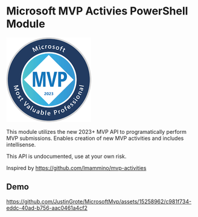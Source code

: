 # Microsoft MVP Activies PowerShell Module

![logo](images/logo.png)

This module utilizes the new 2023+ MVP API to programatically perform MVP submissions. Enables creation of new MVP activities and includes intellisense.

This API is undocumented, use at your own risk.

Inspired by https://github.com/lmammino/mvp-activities

## Demo

https://github.com/JustinGrote/MicrosoftMvp/assets/15258962/c981f734-eddc-40ad-b756-aac0461a4cf2
